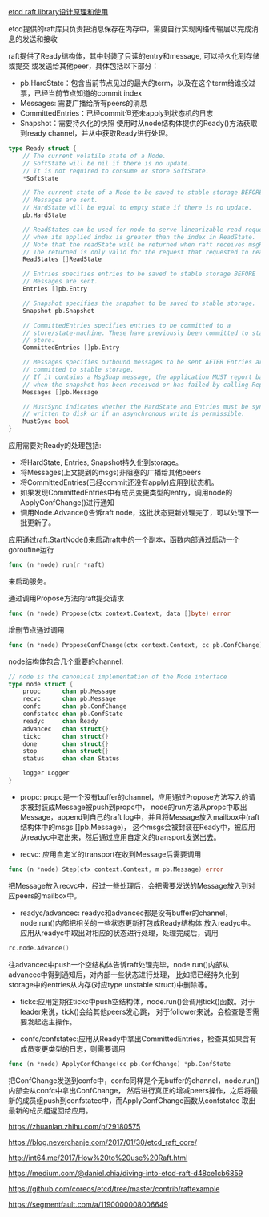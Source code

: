 

[etcd raft library设计原理和使用](http://www.cnblogs.com/foxmailed/p/7137431.html)

etcd提供的raft库只负责把消息保存在内存中，需要自行实现网络传输层以完成消息的发送和接收

raft提供了Ready结构体，其中封装了只读的entry和message, 可以持久化到存储或提交
或发送给其他peer，具体包括以下部分：
- pb.HardState：包含当前节点见过的最大的term，以及在这个term给谁投过票，已经当前节点知道的commit index
- Messages: 需要广播给所有peers的消息
- CommittedEntries：已经commit但还未apply到状态机的日志
- Snapshot：需要持久化的快照
使用时从node结构体提供的Ready()方法获取到ready channel，并从中获取Ready进行处理。
```go
type Ready struct {
    // The current volatile state of a Node.
    // SoftState will be nil if there is no update.
    // It is not required to consume or store SoftState.
    *SoftState

    // The current state of a Node to be saved to stable storage BEFORE
    // Messages are sent.
    // HardState will be equal to empty state if there is no update.
    pb.HardState

    // ReadStates can be used for node to serve linearizable read requests locally
    // when its applied index is greater than the index in ReadState.
    // Note that the readState will be returned when raft receives msgReadIndex.
    // The returned is only valid for the request that requested to read.
    ReadStates []ReadState

    // Entries specifies entries to be saved to stable storage BEFORE
    // Messages are sent.
    Entries []pb.Entry

    // Snapshot specifies the snapshot to be saved to stable storage.
    Snapshot pb.Snapshot

    // CommittedEntries specifies entries to be committed to a
    // store/state-machine. These have previously been committed to stable
    // store.
    CommittedEntries []pb.Entry

    // Messages specifies outbound messages to be sent AFTER Entries are
    // committed to stable storage.
    // If it contains a MsgSnap message, the application MUST report back to raft
    // when the snapshot has been received or has failed by calling ReportSnapshot.
    Messages []pb.Message

    // MustSync indicates whether the HardState and Entries must be synchronously
    // written to disk or if an asynchronous write is permissible.
    MustSync bool
}
```

应用需要对Ready的处理包括:
- 将HardState, Entries, Snapshot持久化到storage。
- 将Messages(上文提到的msgs)非阻塞的广播给其他peers
- 将CommittedEntries(已经commit还没有apply)应用到状态机。
- 如果发现CommittedEntries中有成员变更类型的entry，调用node的ApplyConfChange()进行通知
- 调用Node.Advance()告诉raft node，这批状态更新处理完了，可以处理下一批更新了。

应用通过raft.StartNode()来启动raft中的一个副本，函数内部通过启动一个goroutine运行
```go
func (n *node) run(r *raft)
```
来启动服务。


通过调用Propose方法向raft提交请求
```go
func (n *node) Propose(ctx context.Context, data []byte) error
```


增删节点通过调用
```go
func (n *node) ProposeConfChange(ctx context.Context, cc pb.ConfChange) error
```

node结构体包含几个重要的channel:
```go
// node is the canonical implementation of the Node interface
type node struct {
    propc      chan pb.Message
    recvc      chan pb.Message
    confc      chan pb.ConfChange
    confstatec chan pb.ConfState
    readyc     chan Ready
    advancec   chan struct{}
    tickc      chan struct{}
    done       chan struct{}
    stop       chan struct{}
    status     chan chan Status

    logger Logger
}
```

- propc: propc是一个没有buffer的channel，应用通过Propose方法写入的请求被封装成Message被push到propc中，
node的run方法从propc中取出Message，append到自己的raft log中，并且将Message放入mailbox中(raft结构体中的msgs []pb.Message)，
这个msgs会被封装在Ready中，被应用从readyc中取出来，然后通过应用自定义的transport发送出去。

- recvc: 应用自定义的transport在收到Message后需要调用
```go
func (n *node) Step(ctx context.Context, m pb.Message) error
```
把Message放入recvc中，经过一些处理后，会把需要发送的Message放入到对应peers的mailbox中。

- readyc/advancec: readyc和advancec都是没有buffer的channel，node.run()内部把相关的一些状态更新打包成Ready结构体
放入readyc中。应用从readyc中取出对相应的状态进行处理，处理完成后，调用
```go
rc.node.Advance()
```
往advancec中push一个空结构体告诉raft处理完毕，node.run()内部从advancec中得到通知后，对内部一些状态进行处理，
比如把已经持久化到storage中的entries从内存(对应type unstable struct)中删除等。

- tickc:应用定期往tickc中push空结构体，node.run()会调用tick()函数。对于leader来说，tick()会给其他peers发心跳，
对于follower来说，会检查是否需要发起选主操作。

- confc/confstatec:应用从Ready中拿出CommittedEntries，检查其如果含有成员变更类型的日志，则需要调用
```go
func (n *node) ApplyConfChange(cc pb.ConfChange) *pb.ConfState
```
把ConfChange发送到confc中，confc同样是个无buffer的channel，node.run()内部会从confc中拿出ConfChange，
然后进行真正的增减peers操作，之后将最新的成员组push到confstatec中，而ApplyConfChange函数从confstatec
取出最新的成员组返回给应用。


https://zhuanlan.zhihu.com/p/29180575


https://blog.neverchanje.com/2017/01/30/etcd_raft_core/


http://int64.me/2017/How%20to%20use%20Raft.html


https://medium.com/@daniel.chia/diving-into-etcd-raft-d48ce1cb6859


https://github.com/coreos/etcd/tree/master/contrib/raftexample



https://segmentfault.com/a/1190000008006649


